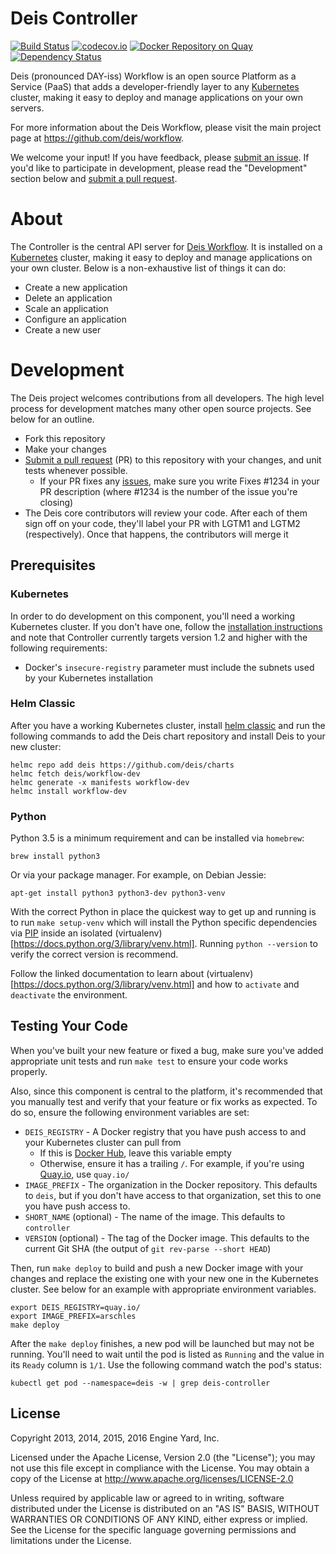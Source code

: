 # Deis Controller

[![Build Status](https://travis-ci.org/deis/controller.svg?branch=master)](https://travis-ci.org/deis/controller)
[![codecov.io](https://codecov.io/github/deis/controller/coverage.svg?branch=master)](https://codecov.io/github/deis/controller?branch=master)
[![Docker Repository on Quay](https://quay.io/repository/deisci/controller/status "Docker Repository on Quay")](https://quay.io/repository/deisci/controller)
[![Dependency Status](https://www.versioneye.com/user/projects/5728e1dba0ca350034be67be/badge.svg?style=flat)](https://www.versioneye.com/user/projects/5728e1dba0ca350034be67be)

Deis (pronounced DAY-iss) Workflow is an open source Platform as a Service (PaaS) that adds a developer-friendly layer to any [Kubernetes](http://kubernetes.io) cluster, making it easy to deploy and manage applications on your own servers.

For more information about the Deis Workflow, please visit the main project page at https://github.com/deis/workflow.

We welcome your input! If you have feedback, please [submit an issue][issues]. If you'd like to participate in development, please read the "Development" section below and [submit a pull request][prs].

# About

The Controller is the central API server for [Deis Workflow][workflow]. It is installed on a [Kubernetes](http://kubernetes.io) cluster, making it easy to deploy and manage applications on your own cluster. Below is a non-exhaustive list of things it can do:

* Create a new application
* Delete an application
* Scale an application
* Configure an application
* Create a new user

# Development

The Deis project welcomes contributions from all developers. The high level process for development matches many other open source projects. See below for an outline.

* Fork this repository
* Make your changes
* [Submit a pull request][prs] (PR) to this repository with your changes, and unit tests whenever possible.
  * If your PR fixes any [issues][issues], make sure you write Fixes #1234 in your PR description (where #1234 is the number of the issue you're closing)
* The Deis core contributors will review your code. After each of them sign off on your code, they'll label your PR with LGTM1 and LGTM2 (respectively). Once that happens, the contributors will merge it

## Prerequisites

### Kubernetes

In order to do development on this component, you'll need a working Kubernetes cluster. If you don't have one, follow the [installation instructions][install-k8s] and note that Controller currently targets version 1.2 and higher with the following requirements:

* Docker's `insecure-registry` parameter must include the subnets used by your Kubernetes installation

### Helm Classic

After you have a working Kubernetes cluster, install [helm classic](http://helm.sh) and run the following commands to add the Deis chart repository and install Deis to your new cluster:

```console
helmc repo add deis https://github.com/deis/charts
helmc fetch deis/workflow-dev
helmc generate -x manifests workflow-dev
helmc install workflow-dev
```

### Python

Python 3.5 is a minimum requirement and can be installed via `homebrew`:

```
brew install python3
```

Or via your package manager. For example, on Debian Jessie:

```
apt-get install python3 python3-dev python3-venv
```

With the correct Python in place the quickest way to get up and running is to run `make setup-venv` which will install the Python specific dependencies via [PIP](https://pip.pypa.io/en/stable/) inside an isolated (virtualenv)[https://docs.python.org/3/library/venv.html].
Running `python --version` to verify the correct version is recommend.

Follow the linked documentation to learn about (virtualenv)[https://docs.python.org/3/library/venv.html] and how to `activate` and `deactivate` the environment.

## Testing Your Code

When you've built your new feature or fixed a bug, make sure you've added appropriate unit tests and run `make test` to ensure your code works properly.

Also, since this component is central to the platform, it's recommended that you manually test and verify that your feature or fix works as expected. To do so, ensure the following environment variables are set:

* `DEIS_REGISTRY` - A Docker registry that you have push access to and your Kubernetes cluster can pull from
  * If this is [Docker Hub](https://hub.docker.com/), leave this variable empty
  * Otherwise, ensure it has a trailing `/`. For example, if you're using [Quay.io](https://quay.io), use `quay.io/`
* `IMAGE_PREFIX` - The organization in the Docker repository. This defaults to `deis`, but if you don't have access to that organization, set this to one you have push access to.
* `SHORT_NAME` (optional) - The name of the image. This defaults to `controller`
* `VERSION` (optional) - The tag of the Docker image. This defaults to the current Git SHA (the output of `git rev-parse --short HEAD`)

Then, run `make deploy` to build and push a new Docker image with your changes and replace the existing one with your new one in the Kubernetes cluster. See below for an example with appropriate environment variables.

```console
export DEIS_REGISTRY=quay.io/
export IMAGE_PREFIX=arschles
make deploy
```

After the `make deploy` finishes, a new pod will be launched but may not be running. You'll need to wait until the pod is listed as `Running` and the value in its `Ready` column is `1/1`. Use the following command watch the pod's status:

```console
kubectl get pod --namespace=deis -w | grep deis-controller
```

## License

Copyright 2013, 2014, 2015, 2016 Engine Yard, Inc.

Licensed under the Apache License, Version 2.0 (the "License"); you may not use this file except in compliance with the License. You may obtain a copy of the License at <http://www.apache.org/licenses/LICENSE-2.0>

Unless required by applicable law or agreed to in writing, software distributed under the License is distributed on an "AS IS" BASIS, WITHOUT WARRANTIES OR CONDITIONS OF ANY KIND, either express or implied. See the License for the specific language governing permissions and limitations under the License.


[install-k8s]: http://kubernetes.io/gettingstarted/
[repl-controller]: http://kubernetes.io/docs/user-guide/replication-controller/
[issues]: https://github.com/deis/controller/issues
[prs]: https://github.com/deis/controller/pulls
[workflow]: https://github.com/deis/workflow
